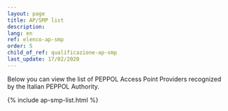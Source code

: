 ```yaml
---
layout: page
title: AP/SMP list
description:
lang: en
ref: elenco-ap-smp
order: 5
child_of_ref: qualificazione-ap-smp
last_update: 17/02/2020
---
```


Below you can view the list of PEPPOL Access Point Providers recognized by the Italian PEPPOL Authority.

{% include ap-smp-list.html %}
